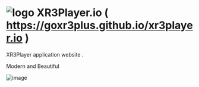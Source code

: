 # ![logo](https://raw.githubusercontent.com/goxr3plus/xr3player.io/master/img/icon.png) XR3Player.io ( https://goxr3plus.github.io/xr3player.io )
XR3Player application website .

Modern and Beautiful

![image](https://goxr3plus.github.io/xr3player.io/img/xr3player/main_mode.png)



